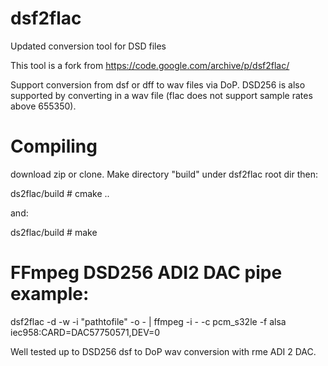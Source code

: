 # dsf2flac
Updated conversion tool for DSD files

This tool is a fork from https://code.google.com/archive/p/dsf2flac/

Support conversion from dsf or dff to wav files via DoP. DSD256 is also supported by converting in a wav file (flac does not support sample rates above 655350).

# Compiling

download zip or clone. Make directory "build" under dsf2flac root dir then:

ds2flac/build # cmake ..

and:

ds2flac/build # make

# FFmpeg DSD256 ADI2 DAC pipe example:

dsf2flac -d -w -i "pathtofile" -o -  | ffmpeg -i - -c pcm_s32le -f alsa iec958:CARD=DAC57750571,DEV=0

Well tested up to DSD256 dsf to DoP wav conversion with rme ADI 2 DAC.

